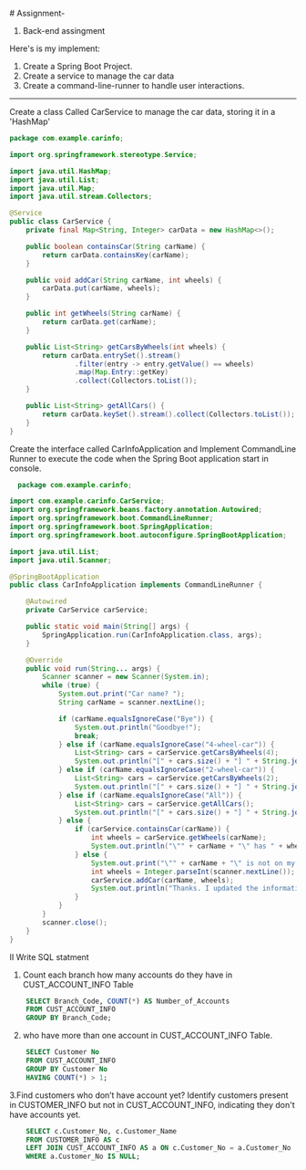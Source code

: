 [](url)# Assignment-

1. Back-end assingment

Here's is my implement:
1. Create a Spring Boot Project.
2. Create a service to manage the car data
3. Create a command-line-runner to handle user interactions.
-----------------------------------------------------------
Create a class Called CarService to manage the car data, storing it in a 'HashMap'

``` java
package com.example.carinfo;

import org.springframework.stereotype.Service;

import java.util.HashMap;
import java.util.List;
import java.util.Map;
import java.util.stream.Collectors;

@Service
public class CarService {
    private final Map<String, Integer> carData = new HashMap<>();

    public boolean containsCar(String carName) {
        return carData.containsKey(carName);
    }

    public void addCar(String carName, int wheels) {
        carData.put(carName, wheels);
    }

    public int getWheels(String carName) {
        return carData.get(carName);
    }

    public List<String> getCarsByWheels(int wheels) {
        return carData.entrySet().stream()
                .filter(entry -> entry.getValue() == wheels)
                .map(Map.Entry::getKey)
                .collect(Collectors.toList());
    }

    public List<String> getAllCars() {
        return carData.keySet().stream().collect(Collectors.toList());
    }
}
```
Create the interface called CarInfoApplication and Implement CommandLine Runner to execute the code when the Spring Boot application start in console.

```java
  package com.example.carinfo;

import com.example.carinfo.CarService;
import org.springframework.beans.factory.annotation.Autowired;
import org.springframework.boot.CommandLineRunner;
import org.springframework.boot.SpringApplication;
import org.springframework.boot.autoconfigure.SpringBootApplication;

import java.util.List;
import java.util.Scanner;

@SpringBootApplication
public class CarInfoApplication implements CommandLineRunner {

    @Autowired
    private CarService carService;

    public static void main(String[] args) {
        SpringApplication.run(CarInfoApplication.class, args);
    }

    @Override
    public void run(String... args) {
        Scanner scanner = new Scanner(System.in);
        while (true) {
            System.out.print("Car name? ");
            String carName = scanner.nextLine();

            if (carName.equalsIgnoreCase("Bye")) {
                System.out.println("Goodbye!");
                break;
            } else if (carName.equalsIgnoreCase("4-wheel-car")) {
                List<String> cars = carService.getCarsByWheels(4);
                System.out.println("[" + cars.size() + "] " + String.join(", ", cars));
            } else if (carName.equalsIgnoreCase("2-wheel-car")) {
                List<String> cars = carService.getCarsByWheels(2);
                System.out.println("[" + cars.size() + "] " + String.join(", ", cars));
            } else if (carName.equalsIgnoreCase("All")) {
                List<String> cars = carService.getAllCars();
                System.out.println("[" + cars.size() + "] " + String.join(", ", cars));
            } else {
                if (carService.containsCar(carName)) {
                    int wheels = carService.getWheels(carName);
                    System.out.println("\"" + carName + "\" has " + wheels + " wheels.");
                } else {
                    System.out.print("\"" + carName + "\" is not on my list. Number of wheels? ");
                    int wheels = Integer.parseInt(scanner.nextLine());
                    carService.addCar(carName, wheels);
                    System.out.println("Thanks. I updated the information.");
                }
            }
        }
        scanner.close();
    }
}

```


II Write SQL statment 
1. Count each branch how many accounts do they have in  CUST_ACCOUNT_INFO Table 
```SQL
    SELECT Branch_Code, COUNT(*) AS Number_of_Accounts
    FROM CUST_ACCOUNT_INFO
    GROUP BY Branch_Code;
```
2. who have more than one account in CUST_ACCOUNT_INFO Table.
```SQL
    SELECT Customer No
    FROM CUST_ACCOUNT_INFO
    GROUP BY Customer No
    HAVING COUNT(*) > 1;
 ```
3.Find customers who don’t have account yet?
Identify customers present in CUSTOMER_INFO but not in CUST_ACCOUNT_INFO, indicating they don't have accounts yet.
```SQL
    SELECT c.Customer_No, c.Customer_Name
    FROM CUSTOMER_INFO AS c
    LEFT JOIN CUST_ACCOUNT_INFO AS a ON c.Customer_No = a.Customer_No
    WHERE a.Customer_No IS NULL;
 ```
